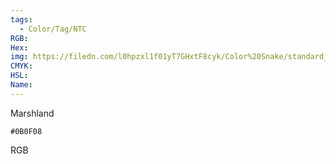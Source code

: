 ```yaml
---
tags:
  - Color/Tag/NTC
RGB:
Hex:
img: https://filedn.com/l0hpzxl1f01yT7GHxtF8cyk/Color%20Snake/standard_csv_to_svg/0B0F08.svg
CMYK:
HSL:
Name:
---
```

Marshland
```palette
#0B0F08
```
RGB
